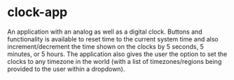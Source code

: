 # clock-app
An application with an analog as well as a digital clock. Buttons and functionality is available to reset time to the current system time and also increment/decrement the time shown on the clocks by 5 seconds, 5 minutes, or 5 hours. The application also gives the user the option to set the clocks to any timezone in the world (with a list of timezones/regions being provided to the user within a dropdown).
